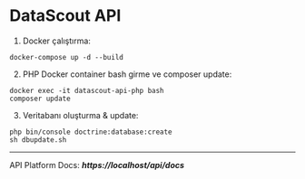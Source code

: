 # DataScout API

1. Docker çalıştırma:
```
docker-compose up -d --build
```

2. PHP Docker container bash girme ve composer update:
```
docker exec -it datascout-api-php bash 
composer update
```

3. Veritabanı oluşturma & update:
```
php bin/console doctrine:database:create
sh dbupdate.sh
```


<hr>

API Platform Docs: ***https://localhost/api/docs***